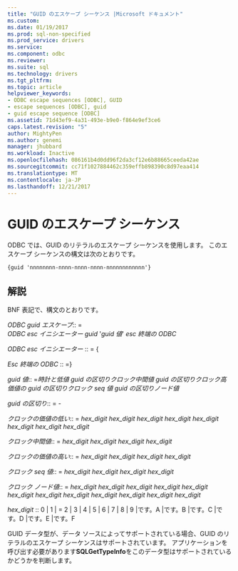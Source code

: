 ```yaml
---
title: "GUID のエスケープ シーケンス |Microsoft ドキュメント"
ms.custom: 
ms.date: 01/19/2017
ms.prod: sql-non-specified
ms.prod_service: drivers
ms.service: 
ms.component: odbc
ms.reviewer: 
ms.suite: sql
ms.technology: drivers
ms.tgt_pltfrm: 
ms.topic: article
helpviewer_keywords:
- ODBC escape sequences [ODBC], GUID
- escape sequences [ODBC], guid
- guid escape sequence [ODBC]
ms.assetid: 71d43ef9-4a31-493e-b9e0-f864e9ef3ce6
caps.latest.revision: "5"
author: MightyPen
ms.author: genemi
manager: jhubbard
ms.workload: Inactive
ms.openlocfilehash: 086161b4d0dd96f2da3cf12e6b88665ceeda42ae
ms.sourcegitcommit: cc71f1027884462c359effb898390c8d97eaa414
ms.translationtype: MT
ms.contentlocale: ja-JP
ms.lasthandoff: 12/21/2017
---
```

# <a name="guid-escape-sequences"></a>GUID のエスケープ シーケンス
ODBC では、GUID のリテラルのエスケープ シーケンスを使用します。 このエスケープ シーケンスの構文は次のとおりです。  
  
```  
{guid 'nnnnnnnn-nnnn-nnnn-nnnn-nnnnnnnnnnnn'}  
```  
  
## <a name="remarks"></a>解説  
 BNF 表記で、構文のとおりです。  
  
 *ODBC guid エスケープ*:: =  
     *ODBC esc イニシエーター guid* '*guid 値*' *esc 終端の ODBC*  
  
 *ODBC esc イニシエーター* :: = {  
  
 *Esc 終端の ODBC* :: =}  
  
 *guid 値*:: =*時計と低値 guid の区切りクロック中間値 guid の区切りクロック高価値の guid の区切りクロック seq 値 guid の区切りノード値*  
  
 *guid の区切り*:: = -  
  
 *クロックの価値の低い*:: = *hex_digit hex_digit hex_digit hex_digit hex_digit hex_digit hex_digit hex_digit*  
  
 *クロック中間値*:: = *hex_digit hex_digit hex_digit hex_digit*  
  
 *クロックの価値の高い*:: = *hex_digit hex_digit hex_digit hex_digit*  
  
 *クロック seq 値*:: = *hex_digit hex_digit hex_digit hex_digit*  
  
 *クロック ノード値*:: = *hex_digit hex_digit hex_digit hex_digit hex_digit hex_digit hex_digit hex_digit hex_digit hex_digit hex_digit hex_digit*  
  
 *hex_digit* :: 0 &#124; 1 &#124; = 2 &#124; 3 &#124; 4 &#124; 5 &#124; 6 &#124; 7 &#124; 8 &#124; 9 &#124;です。A &#124;です。B &#124;です。C &#124;です。D &#124;です。E &#124;です。F  
  
 GUID データ型が、データ ソースによってサポートされている場合、GUID のリテラルのエスケープ シーケンスはサポートされています。 アプリケーションを呼び出す必要があります**SQLGetTypeInfo**をこのデータ型はサポートされているかどうかを判断します。
